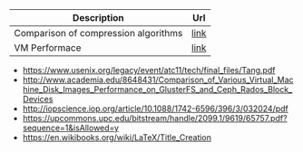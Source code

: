|Description|Url|
|-----------|---|
|Comparison of 	compression algorithms|[link](http://catchchallenger.first-world.info/wiki/Quick_Benchmark:_Gzip_vs_Bzip2_vs_LZMA_vs_XZ_vs_LZ4_vs_LZO)|
| VM Performace| [link](https://www.usenix.org/legacy/event/atc11/tech/final_files/Tang.pdf) |
- https://www.usenix.org/legacy/event/atc11/tech/final_files/Tang.pdf
- http://www.academia.edu/8648431/Comparison_of_Various_Virtual_Machine_Disk_Images_Performance_on_GlusterFS_and_Ceph_Rados_Block_Devices
- http://iopscience.iop.org/article/10.1088/1742-6596/396/3/032024/pdf
- https://upcommons.upc.edu/bitstream/handle/2099.1/9619/65757.pdf?sequence=1&isAllowed=y
- https://en.wikibooks.org/wiki/LaTeX/Title_Creation
